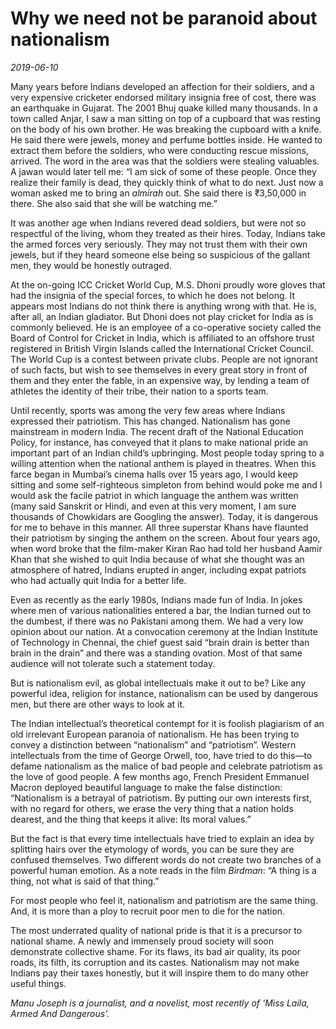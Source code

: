 # Why we need not be paranoid about nationalism

*2019-06-10*

Many years before Indians developed an affection for their soldiers, and
a very expensive cricketer endorsed military insignia free of cost,
there was an earthquake in Gujarat. The 2001 Bhuj quake killed many
thousands. In a town called Anjar, I saw a man sitting on top of a
cupboard that was resting on the body of his own brother. He was
breaking the cupboard with a knife. He said there were jewels, money and
perfume bottles inside. He wanted to extract them before the soldiers,
who were conducting rescue missions, arrived. The word in the area was
that the soldiers were stealing valuables. A jawan would later tell me:
“I am sick of some of these people. Once they realize their family is
dead, they quickly think of what to do next. Just now a woman asked me
to bring an *almirah* out. She said there is
<span class="webrupee">₹</span>3,50,000 in there. She also said that she
will be watching me.”

It was another age when Indians revered dead soldiers, but were not so
respectful of the living, whom they treated as their hires. Today,
Indians take the armed forces very seriously. They may not trust them
with their own jewels, but if they heard someone else being so
suspicious of the gallant men, they would be honestly outraged.

At the on-going ICC Cricket World Cup, M.S. Dhoni proudly wore gloves
that had the insignia of the special forces, to which he does not
belong. It appears most Indians do not think there is anything wrong
with that. He is, after all, an Indian gladiator. But Dhoni does not
play cricket for India as is commonly believed. He is an employee of a
co-operative society called the Board of Control for Cricket in India,
which is affiliated to an offshore trust registered in British Virgin
Islands called the International Cricket Council. The World Cup is a
contest between private clubs. People are not ignorant of such facts,
but wish to see themselves in every great story in front of them and
they enter the fable, in an expensive way, by lending a team of athletes
the identity of their tribe, their nation to a sports team.

Until recently, sports was among the very few areas where Indians
expressed their patriotism. This has changed. Nationalism has gone
mainstream in modern India. The recent draft of the National Education
Policy, for instance, has conveyed that it plans to make national pride
an important part of an Indian child’s upbringing. Most people today
spring to a willing attention when the national anthem is played in
theatres. When this farce began in Mumbai’s cinema halls over 15 years
ago, I would keep sitting and some self-righteous simpleton from behind
would poke me and I would ask the facile patriot in which language the
anthem was written (many said Sanskrit or Hindi, and even at this very
moment, I am sure thousands of Chowkidars are Googling the answer).
Today, it is dangerous for me to behave in this manner. All three
superstar Khans have flaunted their patriotism by singing the anthem on
the screen. About four years ago, when word broke that the film-maker
Kiran Rao had told her husband Aamir Khan that she wished to quit India
because of what she thought was an atmosphere of hatred, Indians erupted
in anger, including expat patriots who had actually quit India for a
better life.

Even as recently as the early 1980s, Indians made fun of India. In jokes
where men of various nationalities entered a bar, the Indian turned out
to the dumbest, if there was no Pakistani among them. We had a very low
opinion about our nation. At a convocation ceremony at the Indian
Institute of Technology in Chennai, the chief guest said “brain drain is
better than brain in the drain” and there was a standing ovation. Most
of that same audience will not tolerate such a statement today.

But is nationalism evil, as global intellectuals make it out to be? Like
any powerful idea, religion for instance, nationalism can be used by
dangerous men, but there are other ways to look at it.

The Indian intellectual’s theoretical contempt for it is foolish
plagiarism of an old irrelevant European paranoia of nationalism. He has
been trying to convey a distinction between “nationalism” and
“patriotism”. Western intellectuals from the time of George Orwell, too,
have tried to do this—to defame nationalism as the malice of bad people
and celebrate patriotism as the love of good people. A few months ago,
French President Emmanuel Macron deployed beautiful language to make the
false distinction: “Nationalism is a betrayal of patriotism. By putting
our own interests first, with no regard for others, we erase the very
thing that a nation holds dearest, and the thing that keeps it alive:
Its moral values.”

But the fact is that every time intellectuals have tried to explain an
idea by splitting hairs over the etymology of words, you can be sure
they are confused themselves. Two different words do not create two
branches of a powerful human emotion. As a note reads in the film
*Birdman*: “A thing is a thing, not what is said of that thing.”

For most people who feel it, nationalism and patriotism are the same
thing. And, it is more than a ploy to recruit poor men to die for the
nation.

The most underrated quality of national pride is that it is a precursor
to national shame. A newly and immensely proud society will soon
demonstrate collective shame. For its flaws, its bad air quality, its
poor roads, its filth, its corruption and its castes. Nationalism may
not make Indians pay their taxes honestly, but it will inspire them to
do many other useful things.

*Manu Joseph is a journalist, and a novelist, most recently of ‘Miss
Laila, Armed And Dangerous’.*
